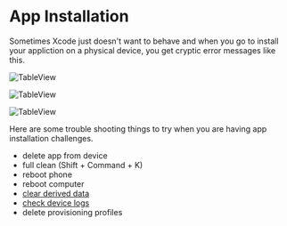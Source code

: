 # App Installation

Sometimes Xcode just doesn't want to behave and when you go to install your appliction on a physical device, you get cryptic error messages like this.

![TableView](https://github.com/jrasmusson/ios-starter-kit/blob/master/troubleshooting/app-installation/images/could-not-write-to-device.png)

![TableView](https://github.com/jrasmusson/ios-starter-kit/blob/master/troubleshooting/app-installation/images/provisioning-profile-not-found.png)

![TableView](https://github.com/jrasmusson/ios-starter-kit/blob/master/troubleshooting/app-installation/images/unknown-error.png)

Here are some trouble shooting things to try when you are having app installation challenges.

- delete app from device
- full clean (Shift + Command + K)
- reboot phone
- reboot computer
- [clear derived data](https://agilewarrior.wordpress.com/2017/02/23/how-to-quickly-clear-derived-data/)
- [check device logs](https://github.com/jrasmusson/ios-starter-kit/blob/master/tips/howto-devicelogs.md)
- delete provisioning profiles


